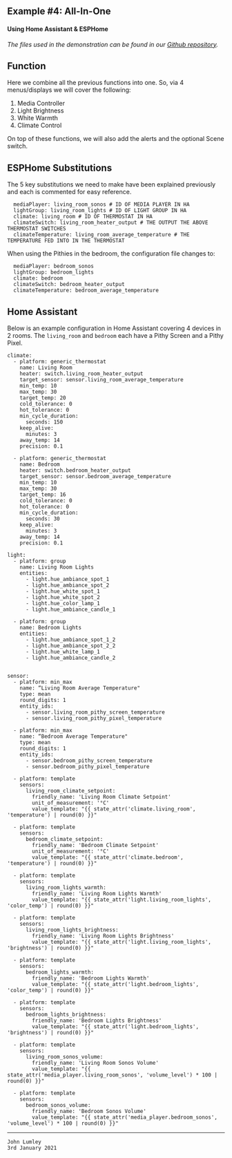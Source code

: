 ## Example #4: All-In-One
#### Using Home Assistant & ESPHome

*The files used in the demonstration can be found in our [Github repository](https://github.com/ioios-io/demos).*

## Function
Here we combine all the previous functions into one. So, via 4 menus/displays we will cover the following:
1. Media Controller
2. Light Brightness
3. White Warmth
4. Climate Control

On top of these functions, we will also add the alerts and the optional Scene switch.

## ESPHome Substitutions
The 5 key substitutions we need to make have been explained previously and each is commented for easy reference.
```
  mediaPlayer: living_room_sonos # ID OF MEDIA PLAYER IN HA
  lightGroup: living_room_lights # ID OF LIGHT GROUP IN HA
  climate: living_room # ID OF THERMOSTAT IN HA
  climateSwitch: living_room_heater_output # THE OUTPUT THE ABOVE THERMOSTAT SWITCHES
  climateTemperature: living_room_average_temperature # THE TEMPERATURE FED INTO IN THE THERMOSTAT
```

When using the Pithies in the bedroom, the configuration file changes to:
```
  mediaPlayer: bedroom_sonos
  lightGroup: bedroom_lights
  climate: bedroom
  climateSwitch: bedroom_heater_output
  climateTemperature: bedroom_average_temperature
```
## Home Assistant
Below is an example configuration in Home Assistant covering 4 devices in 2 rooms. The `living_room` and `bedroom` each have a Pithy Screen and a Pithy Pixel.
```
climate:
  - platform: generic_thermostat
    name: Living Room
    heater: switch.living_room_heater_output
    target_sensor: sensor.living_room_average_temperature
    min_temp: 10
    max_temp: 30
    target_temp: 20
    cold_tolerance: 0
    hot_tolerance: 0
    min_cycle_duration:
      seconds: 150
    keep_alive:
      minutes: 3
    away_temp: 14
    precision: 0.1

  - platform: generic_thermostat
    name: Bedroom
    heater: switch.bedroom_heater_output
    target_sensor: sensor.bedroom_average_temperature
    min_temp: 10
    max_temp: 30
    target_temp: 16
    cold_tolerance: 0
    hot_tolerance: 0
    min_cycle_duration:
      seconds: 30
    keep_alive:
      minutes: 3
    away_temp: 14
    precision: 0.1

light:
  - platform: group
    name: Living Room Lights
    entities:
      - light.hue_ambiance_spot_1
      - light.hue_ambiance_spot_2
      - light.hue_white_spot_1
      - light.hue_white_spot_2
      - light.hue_color_lamp_1
      - light.hue_ambiance_candle_1

  - platform: group
    name: Bedroom Lights
    entities:
      - light.hue_ambiance_spot_1_2
      - light.hue_ambiance_spot_2_2
      - light.hue_white_lamp_1
      - light.hue_ambiance_candle_2


sensor:
  - platform: min_max
    name: “Living Room Average Temperature"
    type: mean
    round_digits: 1
    entity_ids:
      - sensor.living_room_pithy_screen_temperature
      - sensor.living_room_pithy_pixel_temperature

  - platform: min_max
    name: “Bedroom Average Temperature"
    type: mean
    round_digits: 1
    entity_ids:
      - sensor.bedroom_pithy_screen_temperature
      - sensor.bedroom_pithy_pixel_temperature

  - platform: template
    sensors:
      living_room_climate_setpoint:
        friendly_name: 'Living Room Climate Setpoint'
        unit_of_measurement: '°C'
        value_template: "{{ state_attr('climate.living_room', 'temperature') | round(0) }}"

  - platform: template
    sensors:
      bedroom_climate_setpoint:
        friendly_name: 'Bedroom Climate Setpoint'
        unit_of_measurement: '°C'
        value_template: "{{ state_attr('climate.bedroom', 'temperature') | round(0) }}"

  - platform: template
    sensors:
      living_room_lights_warmth:
        friendly_name: 'Living Room Lights Warmth'
        value_template: "{{ state_attr('light.living_room_lights', 'color_temp') | round(0) }}"

  - platform: template
    sensors:
      living_room_lights_brightness:
        friendly_name: 'Living Room Lights Brightness'
        value_template: "{{ state_attr('light.living_room_lights', 'brightness') | round(0) }}"

  - platform: template
    sensors:
      bedroom_lights_warmth:
        friendly_name: 'Bedroom Lights Warmth'
        value_template: "{{ state_attr('light.bedroom_lights', 'color_temp') | round(0) }}"

  - platform: template
    sensors:
      bedroom_lights_brightness:
        friendly_name: 'Bedroom Lights Brightness'
        value_template: "{{ state_attr('light.bedroom_lights', 'brightness') | round(0) }}"

  - platform: template
    sensors:
      living_room_sonos_volume:
        friendly_name: 'Living Room Sonos Volume'
        value_template: "{{ state_attr('media_player.living_room_sonos', 'volume_level') * 100 | round(0) }}"

  - platform: template
    sensors:
      bedroom_sonos_volume:
        friendly_name: 'Bedroom Sonos Volume'
        value_template: "{{ state_attr('media_player.bedroom_sonos', 'volume_level') * 100 | round(0) }}"

```
___

```
John Lumley
3rd January 2021
```